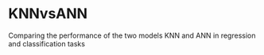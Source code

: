 # KNNvsANN
Comparing the performance of the two models KNN and ANN in regression and classification tasks
